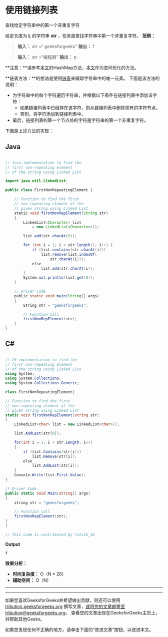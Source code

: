 # 使用链接列表

查找给定字符串中的第一个非重复字符

给定长度为 **L** 的字符串 **str** ，任务是查找字符串中第一个非重复字符。
**范例：**

> **输入：** str =“ geeksforgeeks”
> **输出：** f
> 
> **输入：** str =“编程器”
> **输出：** p

**注意：**请参考[本文](https://www.geeksforgeeks.org/given-a-string-find-its-first-non-repeating-character/)的HashMap方法，[本文](https://www.geeksforgeeks.org/first-non-repeating-character-using-one-traversal-of-string-set-2/)作为空间优化的方法。

**链表方法：**的想法是使用[链表](https://www.geeksforgeeks.org/data-structures/linked-list/)来跟踪字符串中的唯一元素。 下面是该方法的说明：

*   为字符串中的每个字符遍历字符串，并根据以下条件在链接列表中添加该字符：
    *   如果链接列表中已经存在该字符，则从链接列表中删除现有的字符节点。
    *   否则，将字符添加到链接列表中。
*   最后，链接列表的第一个节点处的字符是字符串的第一个非重复字符。

下面是上述方法的实现：

## Java

```java

// Java implementation to find the  
// first non-repeating element  
// of the string using Linked List  

import java.util.LinkedList;  

public class FirstNonRepeatingElement {  

    // Function to find the first  
    // non-repeating element of the  
    // given string using Linked List  
    static void firstNonRepElement(String str)  
    {  
        LinkedList<Character> list  
            = new LinkedList<Character>();  

        list.add(str.charAt(0));  

        for (int i = 1; i < str.length(); i++) {  
            if (list.contains(str.charAt(i)))  
                list.remove(list.indexOf(  
                    str.charAt(i)));  
            else
                list.add(str.charAt(i));  
        }  
        System.out.println(list.get(0));  
    }  

    // Driver Code  
    public static void main(String[] args)  
    {  
        String str = "geeksforgeeks";  

        // Function Call  
        firstNonRepElement(str);  
    }  
} 

```

## C#

```cs

// C# implementation to find the 
// first non-repeating element 
// of the string using Linked List 
using System;  
using System.Collections;  
using System.Collections.Generic; 

class FirstNonRepeatingElement{ 

// Function to find the first 
// non-repeating element of the 
// given string using Linked List 
static void firstNonRepElement(string str) 
{ 
    LinkedList<char> list = new LinkedList<char>(); 

    list.AddLast(str[0]); 

    for(int i = 1; i < str.Length; i++)  
    { 
        if (list.Contains(str[i])) 
            list.Remove(str[i]); 
        else
            list.AddLast(str[i]); 
    } 
    Console.Write(list.First.Value); 
} 

// Driver Code 
public static void Main(string[] args) 
{ 
    string str = "geeksforgeeks"; 

    // Function call 
    firstNonRepElement(str); 
} 
} 

// This code is contributed by rutvik_56 

```

**Output**

```
f

```

**效果分析：**

*   **时间复杂度：** O（N * 26）
*   **辅助空间：** O（N）



* * *

* * *

如果您喜欢GeeksforGeeks并希望做出贡献，则还可以使用 [tribution.geeksforgeeks.org](https://contribute.geeksforgeeks.org/) 撰写文章，或将您的文章邮寄至tribution@geeksforgeeks.org。 查看您的文章出现在GeeksforGeeks主页上，并帮助其他Geeks。

如果您发现任何不正确的地方，请单击下面的“改进文章”按钮，以改进本文。